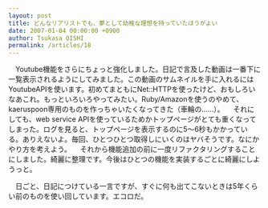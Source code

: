 ```yaml
---
layout: post
title: どんなリアリストでも、夢として幼稚な理想を持っていたほうがよい
date: 2007-01-04 00:00:00 +0900
author: Tsukasa OISHI
permalink: /articles/18
---
```


　Youtube機能をさらにちょっと強化しました。日記で言及した動画は一番下に一覧表示されるようにしてみました。この動画のサムネイルを手に入れるにはYoutubeAPIを使います。初めてまともにNet::HTTPを使ったけど、おもしろいなあこれ。もっといろいろやってみたい。Ruby/Amazonを使うのやめて、kaeruspoon専用のものを作っちゃいたくなってきた（車輪の……）。
　それにしても、web service APIを使っているためかトップページがとても重くなってしまった。ログを見ると、トップページを表示するのに5～6秒もかかっている。ありえないよ。毎回、ひとつひとつ取得しにいくのはヤバそうです。なにかやり方を考えよう。
　それから機能追加の前に一度リファクタリングすることにしました。綺麗に整理です。今後はひとつの機能を実装するごとに綺麗にしようっと。

　日ごと、日記につけている一言ですが、すぐに何も出てこないときは5年くらい前のものを使い回しています。エコロだ。

